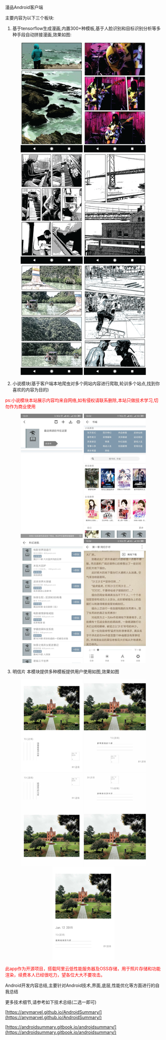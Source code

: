 漫品Android客户端

主要内容为以下三个板块:

1. 基于tensorflow生成漫画,内置300+种模板,基于人脸识别和目标识别分析等多种手段自动拼接漫画,效果如图:

<center class="half">
    <img src="pictures/manhua.webp" width="200"/>
    <img src="pictures/manhua_1.webp" width="200"/>
    <img src="pictures/manhua_2.webp" width="200"/>
    <img src="pictures/manhua_3.webp" width="200"/>
    <img src="pictures/manhua_4.webp" width="200"/>
    <img src="pictures/manhua_5.webp" width="200"/>
</center>

2. 小说模块(基于客户端本地爬虫对多个网站内容进行爬取,轮训多个站点,找到你喜欢的内容为目的)

<font color=red>ps:小说模块本站展示内容均来自网络,如有侵权请联系删除,本站只做技术学习,切勿作为商业使用</font>
<center class="half">
    <img src="pictures/xiaoshuo_4.jpeg" width="200" height="400"/>
    <img src="pictures/xiaoshuo_3.jpeg" width="200" height="400"/>
    <img src="pictures/xiaoshuo_2.jpeg" width="200" height="400"/>
    <img src="pictures/xiaoshuo_1.jpeg" width="200" height="400"/>
</center>

3. 明信片 本模块提供多种模板提供用户使用如图,效果如图

<center class="half">
    <img src="pictures/pic_template2.jpg" width="200" height="300"/>
    <img src="pictures/pic_template3.jpg" width="200" height="300"/>
    <img src="pictures/pic_template5.jpg" width="200" height="300"/>
    <img src="pictures/pic_template6.jpg" width="200" height="300"/>
    <img src="pictures/pic_template8.jpg" width="200" height="300"/>

</center>


<font color="red">此app作为开源项目，搭载阿里云低性能服务器及OSS存储，用于照片存储和功能渲染，续费本人已经很吃力，望各位大大不要攻击。</font>



Android开发内容总结,主要针对Android技术,界面,底层,性能优化等方面进行的自我总结

更多技术细节,请参考如下技术总结(二选一即可)

[https://anymarvel.github.io/AndroidSummary/](https://anymarvel.github.io/AndroidSummary/)

[https://androidsummary.gitbook.io/androidsummary/](https://androidsummary.gitbook.io/androidsummary/)
